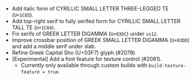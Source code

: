 * Add italic form of CYRILLIC SMALL LETTER THREE-LEGGED TE (`U+1C85`).
* Add top-right serif to fully serifed form for CYRILLIC SMALL LETTER TALL TE (`U+1C84`).
* Fix serifs of GREEK LETTER DIGAMMA (`U+03DC`) under `ss12`.
* Improve crossbar position of GREEK SMALL LETTER DIGAMMA (`U+03DD`) and add a middle serif under slab.
* Refine Greek Capital Sho (U+03F7) glyph (#2079).
* \[Experimental\] Add a font feature for texture control (#2081).
  - Currently only available through custom builds with `build-texture-feature = true`.
